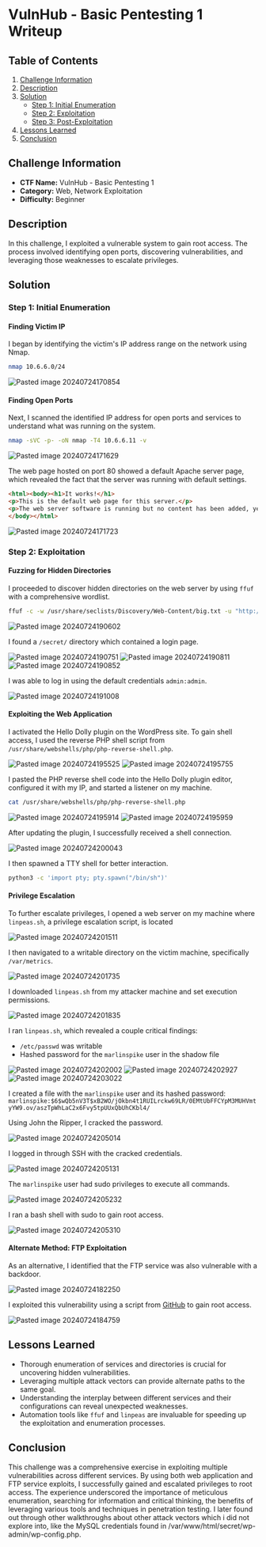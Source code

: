 # VulnHub - Basic Pentesting 1 Writeup

## Table of Contents
1. [Challenge Information](#challenge-information)
2. [Description](#description)
3. [Solution](#solution)
   - [Step 1: Initial Enumeration](#step-1-initial-enumeration)
   - [Step 2: Exploitation](#step-2-exploitation)
   - [Step 3: Post-Exploitation](#step-3-post-exploitation)
4. [Lessons Learned](#lessons-learned)
5. [Conclusion](#conclusion)

## Challenge Information
- **CTF Name:** VulnHub - Basic Pentesting 1
- **Category:** Web, Network Exploitation
- **Difficulty:** Beginner

## Description
In this challenge, I exploited a vulnerable system to gain root access. The process involved identifying open ports, discovering vulnerabilities, and leveraging those weaknesses to escalate privileges.

## Solution

### Step 1: Initial Enumeration

#### Finding Victim IP
I began by identifying the victim's IP address range on the network using Nmap.
```bash
nmap 10.6.6.0/24
```

![Pasted image 20240724170854](https://github.com/user-attachments/assets/273cef9c-1d80-4539-b412-30f1b8e27825)

#### Finding Open Ports
Next, I scanned the identified IP address for open ports and services to understand what was running on the system.
```bash
nmap -sVC -p- -oN nmap -T4 10.6.6.11 -v 
```

![Pasted image 20240724171629](https://github.com/user-attachments/assets/49dc1a90-9bb2-4718-b8bd-c07df1585240)


The web page hosted on port 80 showed a default Apache server page, which revealed the fact that the server was running with default settings.
```html
<html><body><h1>It works!</h1>
<p>This is the default web page for this server.</p>
<p>The web server software is running but no content has been added, yet.</p>
</body></html>
```

![Pasted image 20240724171723](https://github.com/user-attachments/assets/8a86f89f-1caf-4455-9061-cef5ea4ad7f1)

### Step 2: Exploitation

#### Fuzzing for Hidden Directories
I proceeded to discover hidden directories on the web server by using `ffuf` with a comprehensive wordlist.
```bash
ffuf -c -w /usr/share/seclists/Discovery/Web-Content/big.txt -u "http://10.6.6.11/FUZZ"
```

![Pasted image 20240724190602](https://github.com/user-attachments/assets/8664839d-2ade-4046-9834-bf20bb57bb74)

I found a `/secret/` directory which contained a login page.

![Pasted image 20240724190751](https://github.com/user-attachments/assets/85ba38c0-de23-4345-a0b4-346c8e575ee4)
![Pasted image 20240724190811](https://github.com/user-attachments/assets/69c83f7f-4486-4682-a8bc-4f65c7eaad12)
![Pasted image 20240724190852](https://github.com/user-attachments/assets/e55c15fd-8185-4a71-bb9a-8ac31ac6cd5e)


I was able to log in using the default credentials `admin:admin`.

![Pasted image 20240724191008](https://github.com/user-attachments/assets/a2f5bbb9-9de4-497f-a0af-a906fa9283b0)

#### Exploiting the Web Application
I activated the Hello Dolly plugin on the WordPress site. To gain shell access, I used the reverse PHP shell script from `/usr/share/webshells/php/php-reverse-shell.php`.

![Pasted image 20240724195525](https://github.com/user-attachments/assets/85f865f4-ef1f-4733-8380-70e6e119a527)
![Pasted image 20240724195755](https://github.com/user-attachments/assets/49d7c517-1322-40db-9653-b29500bc087b)

I pasted the PHP reverse shell code into the Hello Dolly plugin editor, configured it with my IP, and started a listener on my machine.
```bash
cat /usr/share/webshells/php/php-reverse-shell.php
```
![Pasted image 20240724195914](https://github.com/user-attachments/assets/e968913e-8938-4806-8d8f-8bada99b097f)
![Pasted image 20240724195959](https://github.com/user-attachments/assets/e735ae9d-4ed2-4909-9e2a-39614dcceef4)

After updating the plugin, I successfully received a shell connection.

![Pasted image 20240724200043](https://github.com/user-attachments/assets/a61e836f-af27-4ac6-a524-4dcb7b5781c5)

I then spawned a TTY shell for better interaction.
```bash
python3 -c 'import pty; pty.spawn("/bin/sh")'
```

#### Privilege Escalation
To further escalate privileges, I opened a web server on my machine where `linpeas.sh`, a privilege escalation script, is located

![Pasted image 20240724201511](https://github.com/user-attachments/assets/0e1844c2-a7f8-4865-ac3b-8fce2f6c6a01)

I then navigated to a writable directory on the victim machine, specifically `/var/metrics`.

![Pasted image 20240724201735](https://github.com/user-attachments/assets/72ae810a-7a73-47b0-ad2d-415d32a36a03)

I downloaded `linpeas.sh` from my attacker machine and set execution permissions.

![Pasted image 20240724201835](https://github.com/user-attachments/assets/fc50a95f-59e3-4afb-80e9-3e19743156a1)

I ran `linpeas.sh`, which revealed a couple critical findings:
- `/etc/passwd` was writable
- Hashed password for the `marlinspike` user in the shadow file

![Pasted image 20240724202002](https://github.com/user-attachments/assets/25bd4f68-e018-4e95-9123-38b1f7c6a716)
![Pasted image 20240724202927](https://github.com/user-attachments/assets/9d49e400-1af4-44de-8cda-50861e07fc92)
![Pasted image 20240724203022](https://github.com/user-attachments/assets/b87860c8-7f5e-4103-b39e-f47cf4ccd34f)

I created a file with the `marlinspike` user and its hashed password:
`marlinspike:$6$wQb5nV3T$xB2WO/jOkbn4t1RUILrckw69LR/0EMtUbFFCYpM3MUHVmtyYW9.ov/aszTpWhLaC2x6Fvy5tpUUxQbUhCKbl4/`

Using John the Ripper, I cracked the password.

![Pasted image 20240724205014](https://github.com/user-attachments/assets/86946842-2f38-4ee1-b076-f2705eadc7dd)

I logged in through SSH with the cracked credentials.

![Pasted image 20240724205131](https://github.com/user-attachments/assets/4d9c55ab-ff82-4ac2-a90e-8b503a165d26)

The `marlinspike` user had sudo privileges to execute all commands.

![Pasted image 20240724205232](https://github.com/user-attachments/assets/372c1888-4e3f-4dba-a687-2465e0c567f0)

I ran a bash shell with sudo to gain root access.

![Pasted image 20240724205310](https://github.com/user-attachments/assets/1fdc59be-feee-4f6a-b9f1-59f0377956af)

#### Alternate Method: FTP Exploitation
As an alternative, I identified that the FTP service was also vulnerable with a backdoor.

![Pasted image 20240724182250](https://github.com/user-attachments/assets/b97d95b8-ca3e-4298-9873-c7de044dfdad)

I exploited this vulnerability using a script from [GitHub](https://github.com/shafdo/ProFTPD-1.3.3c-Backdoor_Command_Execution_Automated_Script/blob/main/proFTPD_1.3.3c_exploit.py) to gain root access.

![Pasted image 20240724184759](https://github.com/user-attachments/assets/a98b5868-caeb-4137-bc4b-7968faed8d19)

## Lessons Learned
- Thorough enumeration of services and directories is crucial for uncovering hidden vulnerabilities.
- Leveraging multiple attack vectors can provide alternate paths to the same goal.
- Understanding the interplay between different services and their configurations can reveal unexpected weaknesses.
- Automation tools like `ffuf` and `linpeas` are invaluable for speeding up the exploitation and enumeration processes.

## Conclusion
This challenge was a comprehensive exercise in exploiting multiple vulnerabilities across different services. By using both web application and FTP service exploits, I successfully gained and escalated privileges to root access. The experience underscored the importance of meticulous enumeration, searching  for information and critical thinking, the benefits of leveraging various tools and techniques in penetration testing. I later found out through other walkthroughs about other attack vectors which i did not explore into, like the MySQL credentials found in /var/www/html/secret/wp-admin/wp-config.php.
